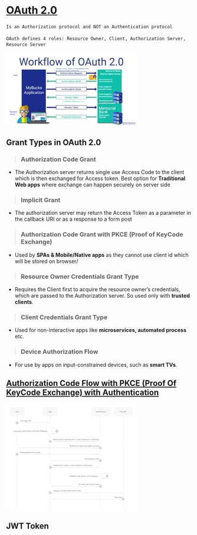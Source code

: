 # [OAuth 2.0](https://datatracker.ietf.org/doc/html/rfc6749)
    Is an Authorization protocol and NOT an Authentication protocol

    OAuth defines 4 roles: Resource Owner, Client, Authorization Server, Resource Server
    
<img src="./images/oauth__flow.png" width="70%" height="10%">
  
## Grant Types in OAuth 2.0

> ### Authorization Code Grant
- The Authorization server returns single use Access Code to the client which is then exchanged for Access token. Best option for **Traditional Web apps** where exchange can happen securely on server side

> ### Implicit Grant
- The authorization server may return the Access Token as a parameter in the callback URI or as a response to a form post

> ### Authorization Code Grant with PKCE (Proof of KeyCode Exchange)
- Used by **SPAs & Mobile/Native apps** as they cannot use client id which will be stored on browser/

> ### Resource Owner Credentials Grant Type
- Requires the Client first to acquire the resource owner’s credentials, which are passed to the Authorization server. So used only with **trusted clients**.

> ### Client Credentials Grant Type
- Used for non-interactive apps like **microservices, automated process** etc.
  
> ### Device Authorization Flow
- For use by apps on input-constrained devices, such as **smart TVs**.

## [Authorization Code Flow with PKCE (Proof Of KeyCode Exchange) with Authentication](https://auth0.com/docs/get-started/authentication-and-authorization-flow/authorization-code-flow-with-proof-key-for-code-exchange-pkce)

<img src="./images/auth-sequence-auth-code-pkce.png" width="70%" height="10%">

## JWT Token

